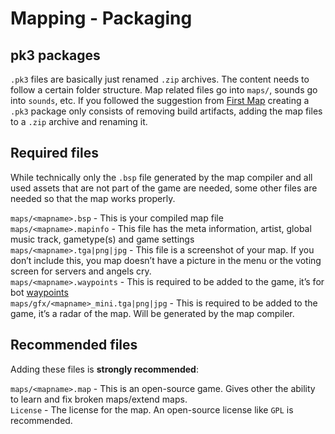 Mapping - Packaging
===================

pk3 packages
------------

`.pk3` files are basically just renamed `.zip` archives. The content needs to follow a certain folder structure.
Map related files go into `maps/`, sounds go into `sounds`, etc. If you followed the suggestion from [First Map](mapping-FirstMap)
creating a `.pk3` package only consists of removing build artifacts, adding the map files to a `.zip` archive and renaming it.

Required files
--------------

While technically only the `.bsp` file generated by the map compiler and all used assets that are not part of the game are needed,
some other files are needed so that the map works properly.

`maps/<mapname>.bsp` - This is your compiled map file  
`maps/<mapname>.mapinfo` - This file has the meta information, artist, global music track, gametype(s) and game settings  
`maps/<mapname>.tga|png|jpg` - This file is a screenshot of your map. If you don’t include this, you map doesn’t have a picture in the menu or the voting screen for servers and angels cry.  
`maps/<mapname>.waypoints` - This is required to be added to the game, it’s for bot [waypoints](mapping-Waypoints)  
`maps/gfx/<mapname>_mini.tga|png|jpg` - This is required to be added to the game, it’s a radar of the map. Will be generated by the map compiler.  

Recommended files
-----------------

Adding these files is **strongly recommended**:

`maps/<mapname>.map` - This is an open-source game. Gives other the ability to learn and fix broken maps/extend maps.  
`License` - The license for the map. An open-source license like `GPL` is recommended.  
